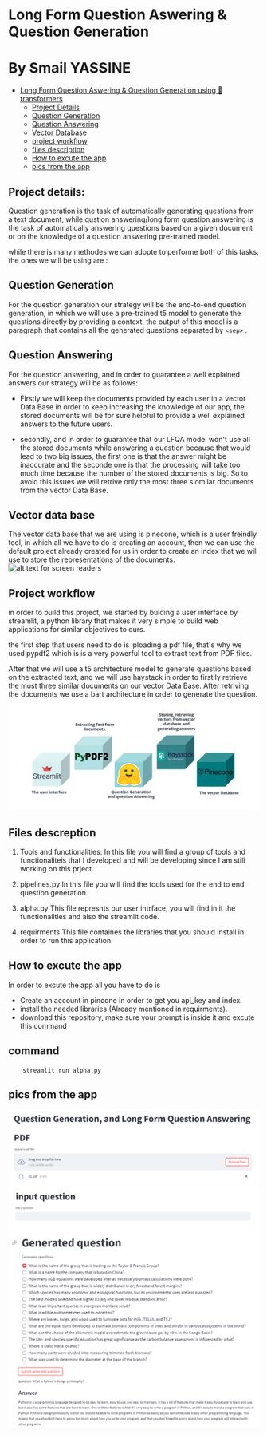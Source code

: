 # Long Form Question Aswering & Question Generation 
# By Smail YASSINE

- [Long Form Question Aswering & Question Generation using 🤗transformers](#Long-Form-Question-Aswering-&-Question-Generation)
  - [Project Details](#project-details)
  - [Question Generation](#question-generation)
  - [Question Answering](#question-answering)
  - [Vector Database](#vector-Data-Base)
  - [project workflow](#project-workflow)
  - [files description](#files-descreption)
  - [How to excute the app](How-to-excute-the-app)
  - [pics from the app](pics-from-the-app)




## Project details:

Question generation is the task of automatically generating questions from a text document, while qustion answering/long form question answering is the task of automatically answering questions based on a given document or on the knowledge of a question answering pre-trained model.



while there is many methodes we can adopte to performe both of this tasks, the ones we will be using are :

## Question Generation

For the question generation our strategy will be the end-to-end question generation, in which we will use a pre-trained t5 model to generate the questions directly by providing a context. the output of this model is a paragraph that contains all the generated questions separated by `<sep>` .

## Question Answering

For the question answering, and in order to guarantee a well explained answers our strategy will be as follows:

- Firstly we will keep the documents provided by each user in a vector Data Base in order to keep increasing the knowledge of our app, the stored documents will be for sure helpful to provide a well explained answers to the future users.

- secondly, and in order to guarantee that our LFQA model won't use all the stored documents while answering a question because that would lead to two big issues, the first one is that the answer might be inaccurate and the seconde one is that the processing will take too much time because the number of the stored documents is big. So to avoid this issues we will retrive only the most three siomilar documents from the vector Data Base.

## Vector data base

The vector data base that we are using is pinecone, which is a user freindly tool, in which all we have to do is creating an account, then we can use the default project already created for us in order to create an index that we will use to store the representations of the documents.
	![ alt text for screen readers](/images/d8e002f5074a908faee547fc24a48e77dec727c4.png)

## Project workflow

in order to build this project, we started by bulding a user interface by streamlit, a python library that makes it very simple to build web applications for similar objectives to ours.

the first step that users need to do is iploading a pdf file, that's why we used pypdf2 which is is a very powerful tool to extract text from PDF files.

After that we will use a t5 architecture model to generate questions  based on the extracted text, and we will use haystack in order to firstlly retrieve the most three similar documents on our vector Data Base. After retriving the documents we use a bart architecture in order to generate the question.
	![ alt text for screen readers](/images/workflow.png)

## Files descreption

1. Tools and functionalities:
			In this file you will find a group of tools and functionaliteis that I developed and will be developing since I am still working on this prject.

2. pipelines.py
			In this file you will find the tools used for the end to end question generation.

3. alpha.py
		This file represnts our user intrface, you will find in it the functionalities and also the streamlit code.

4. requirments
		This file containes the libraries that you should install in order to run this application.

## How to excute the app

In order to excute the app all you have to do is

- Create an account in pincone in order to get you api_key and index.
- install the needed libraries (Already mentioned in requirments).
- download this repository, make sure your prompt is inside it and excute this command

## command

		streamlit run alpha.py

## pics from the app

![ alt text for screen readers](/images/1.png)
![ alt text for screen readers](/images/2.png)
![ alt text for screen readers](/images/3.png)
![ alt text for screen readers](/images/4.png)


